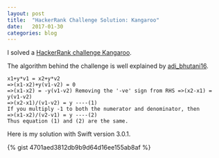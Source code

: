 ```yaml
---
layout: post
title:  "HackerRank Challenge Solution: Kangaroo"
date:   2017-01-30
categories: blog
---
```


I solved a [HackerRank challenge Kangaroo][1].

The algorithm behind the challenge is well explained by [adi_bhutani16][2].

```
x1+y*v1 = x2+y*v2
=>(x1-x2)+y(v1-v2) = 0
=>(x1-x2) = -y(v1-v2) Removing the '-ve' sign from RHS =>(x2-x1) = y(v1-v2)
=>(x2-x1)/(v1-v2) = y ----(1)
If you multiply -1 to both the numerator and denominator, then
=>(x1-x2)/(v2-v1) = y ----(2)
Thus equation (1) and (2) are the same.
```

Here is my solution with Swift version 3.0.1.

{% gist 4701aed3812db9b9d64d16ee155ab8af %}

[1]: https://www.hackerrank.com/challenges/kangaroo
[2]: https://www.hackerrank.com/challenges/kangaroo/forum/comments/196613
